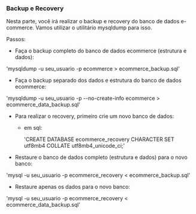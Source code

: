 ### Backup e Recovery
Nesta parte, você irá realizar o backup e recovery do banco de dados e-commerce. Vamos utilizar o utilitário mysqldump para isso.

Passos:

- Faça o backup completo do banco de dados ecommerce (estrutura e dados):

'mysqldump -u seu_usuario -p ecommerce > ecommerce_backup.sql'

- Faça o backup separado dos dados e estrutura do banco de dados ecommerce:

'mysqldump -u seu_usuario -p --no-create-info ecommerce > ecommerce_data_backup.sql'

- Para realizar o recovery, primeiro crie um novo banco de dados:

    * em sql:

        'CREATE DATABASE ecommerce_recovery CHARACTER SET utf8mb4 COLLATE utf8mb4_unicode_ci;'

- Restaure o banco de dados completo (estrutura e dados) para o novo banco:

'mysql -u seu_usuario -p ecommerce_recovery < ecommerce_backup.sql'

- Restaure apenas os dados para o novo banco:

'mysql -u seu_usuario -p ecommerce_recovery < ecommerce_data_backup.sql'

